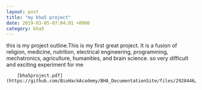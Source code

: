 ```yaml
---
layout: post
title: "my bha5 project"
date: 2019-03-05-07:04:01 +0900
category: bha5
---
```


this is my project outline.This is my first great project.
It is a fusion of religion, medicine, nutrition, electrical engineering, programming, mechatronics, agriculture, humanities, and brain science.
so very difficult and exciting experiment for me

        [bha5project.pdf](https://github.com/BioHackAcademy/BHA_DocumentationSite/files/2928446/default.pdf)

      
